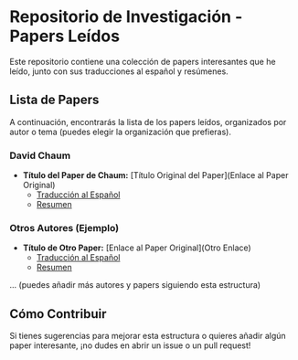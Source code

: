 # Repositorio de Investigación - Papers Leídos

Este repositorio contiene una colección de papers interesantes que he leído, junto con sus traducciones al español y resúmenes.

## Lista de Papers

A continuación, encontrarás la lista de los papers leídos, organizados por autor o tema (puedes elegir la organización que prefieras).

### David Chaum

* **Título del Paper de Chaum:** [Título Original del Paper](Enlace al Paper Original)
    * [Traducción al Español](papers/chaum_titulo_es.md)
    * [Resumen](resumenes/chaum_titulo_resumen.md)

### Otros Autores (Ejemplo)

* **Título de Otro Paper:** [Enlace al Paper Original](Otro Enlace)
    * [Traducción al Español](papers/otro_titulo_es.md)
    * [Resumen](resumenes/otro_titulo_resumen.md)

... (puedes añadir más autores y papers siguiendo esta estructura)

## Cómo Contribuir

Si tienes sugerencias para mejorar esta estructura o quieres añadir algún paper interesante, ¡no dudes en abrir un issue o un pull request!
